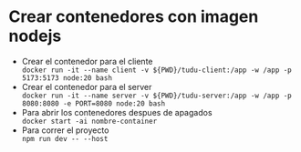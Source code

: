 <h1>Crear contenedores con imagen nodejs</h1>
<ul>
  <li>Crear el contenedor para el cliente</li>
  <code>docker run -it --name client -v ${PWD}/tudu-client:/app -w /app -p 5173:5173 node:20 bash</code>
  <li>Crear el contenedor para el server</li>
  <code>docker run -it --name server -v ${PWD}/tudu-server:/app -w /app -p 8080:8080 -e PORT=8080 node:20 bash</code>
  <li>Para abrir los contenedores despues de apagados</li>
  <code>docker start -ai nombre-container</code>
  <li>Para correr el proyecto</li>
  <code>npm run dev -- --host</code>
</ul>
